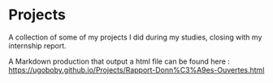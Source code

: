 # Projects

A collection of some of my projects I did during my studies, closing with my internship report.

A Markdown production that output a html file can be found here : https://ugoboby.github.io/Projects/Rapport-Donn%C3%A9es-Ouvertes.html


